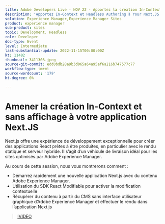 ```yaml
---
title: Adobe Developers Live - NOV 22 - Apportez la création In-Context et sans affichage à votre application Next.JS
description: 'Apportez In-Context et Headless Authoring à Your Next.JS AppNext.js offre une excellente expérience de développement pour créer des applications React prêtes à être produites, en particulier avec le rendu statique hybride et serveur. Il s’agit d’un véhicule de livraison idéal pour les sites optimisés par Adobe Experience Manager. Au cours de cette session, nous vous montrerons comment : démarrer rapidement une nouvelle application Next.js en utilisant le contenu Adobe Experience Manager. Utilisez le SDK React Editable pour activer l’édition contextuelle. Récupérer le contenu à partir du CMS sans interface d’Adobe Experience Manager et effectuer le rendu dans l’application Next.js.'
solution: Experience Manager,Experience Manager Sites
product: experience manager
sub-product: sites
topic: Development, Headless
role: Developer
doc-type: Event
level: Intermediate
last-substantial-update: 2022-11-15T00:00:00Z
kt: 11482
thumbnail: 3411303.jpeg
source-git-commit: edd0bdb28a9b3d065a64a95af6a216b747577c77
workflow-type: tm+mt
source-wordcount: '179'
ht-degree: 0%

---
```


# Amener la création In-Context et sans affichage à votre application Next.JS

Next.js offre une expérience de développement exceptionnelle pour créer des applications React prêtes à être produites, en particulier avec le rendu statique et serveur hybride. Il s’agit d’un véhicule de livraison idéal pour les sites optimisés par Adobe Experience Manager.

Au cours de cette session, nous vous montrerons comment :

* Démarrez rapidement une nouvelle application Next.js avec du contenu Adobe Experience Manager.
* Utilisation du SDK React Modifiable pour activer la modification contextuelle
* Récupérer du contenu à partir du CMS sans interface utilisateur graphique d’Adobe Experience Manager et effectuer le rendu dans l’application Next.js

>[!VIDEO](https://video.tv.adobe.com/v/3411303/?quality=12&learn=on)
